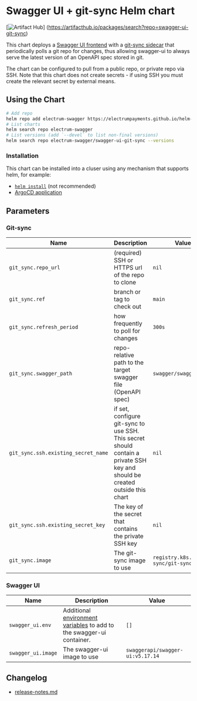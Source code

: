 # Swagger UI + git-sync Helm chart

[![Artifact Hub](https://img.shields.io/endpoint?url=https://artifacthub.io/badge/repository/swagger-ui-git-sync)]
(https://artifacthub.io/packages/search?repo=swagger-ui-git-sync)

This chart deploys a [Swagger UI frontend](https://hub.docker.com/r/swaggerapi/swagger-ui) with a
[git-sync sidecar](https://github.com/kubernetes/git-sync/) that periodically polls a git repo for changes, thus 
allowing swagger-ui to always serve the latest version of an OpenAPI spec stored in git.

The chart can be configured to pull from a public repo, or private repo via SSH. Note that this chart does not create
secrets - if using SSH you must create the relevant secret by external means.

## Using the Chart

```sh
# Add repo
helm repo add electrum-swagger https://electrumpayments.github.io/helm-swagger-ui-git-sync/
# List charts
helm search repo electrum-swagger
# List versions (add `--devel` to list non-final versions)
helm search repo electrum-swagger/swagger-ui-git-sync --versions
```

### Installation

This chart can be installed into a cluser using any mechanism that supports helm, for example:

- [`helm install`](https://helm.sh/docs/helm/helm_install/) (not recommended)
- [ArgoCD application](https://argo-cd.readthedocs.io/en/stable/user-guide/helm/)

## Parameters

### Git-sync

| Name                                | Description                                                                                                                  | Value                                      |
| ----------------------------------- | ---------------------------------------------------------------------------------------------------------------------------- | ------------------------------------------ |
| `git_sync.repo_url`                 | (required) SSH or HTTPS url of the repo to clone                                                                             | `nil`                                      |
| `git_sync.ref`                      | branch or tag to check out                                                                                                   | `main`                                     |
| `git_sync.refresh_period`           | how frequently to poll for changes                                                                                           | `300s`                                     |
| `git_sync.swagger_path`             | repo-relative path to the target swagger file (OpenAPI spec)                                                                 | `swagger/swagger.yaml`                     |
| `git_sync.ssh.existing_secret_name` | if set, configure git-sync to use SSH. This secret should contain a private SSH key and should be created outside this chart | `nil`                                      |
| `git_sync.ssh.existing_secret_key`  | The key of the secret that contains the private SSH key                                                                      | `nil`                                      |
| `git_sync.image`                    | The git-sync image to use                                                                                                    | `registry.k8s.io/git-sync/git-sync:v4.0.0` |

### Swagger UI

| Name               | Description                                                                                                                                               | Value                            |
| ------------------ | --------------------------------------------------------------------------------------------------------------------------------------------------------- | -------------------------------- |
| `swagger_ui.env`   | Additional [environment variables](https://github.com/swagger-api/swagger-ui/blob/master/docs/usage/configuration.md) to add to the swagger-ui container. | `[]`                             |
| `swagger_ui.image` | The swagger-ui image to use                                                                                                                               | `swaggerapi/swagger-ui:v5.17.14` |


## Changelog

- [release-notes.md](https://github.com/electrumpayments/helm-swagger-ui-git-sync/blob/main/release-notes.md)
